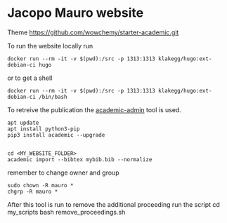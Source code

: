 # Jacopo Mauro website

Theme https://github.com/wowchemy/starter-academic.git

To run the website locally run

```
docker run --rm -it -v $(pwd):/src -p 1313:1313 klakegg/hugo:ext-debian-ci hugo
```

or to get a shell

```
docker run --rm -it -v $(pwd):/src -p 1313:1313 klakegg/hugo:ext-debian-ci /bin/bash
```


To retreive the publication the [academic-admin](https://github.com/sourcethemes/academic-admin)
tool is used.

```
apt update
apt install python3-pip
pip3 install academic --upgrade


cd <MY_WEBSITE_FOLDER>
academic import --bibtex mybib.bib --normalize
```

remember to change owner and group

```
sudo chown -R mauro *
chgrp -R mauro *
```

After this tool is run to remove the additional proceeding run the script
cd my_scripts
bash remove_proceedings.sh

